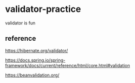 # validator-practice
validator is fun

## reference
https://hibernate.org/validator/

https://docs.spring.io/spring-framework/docs/current/reference/html/core.html#validation

https://beanvalidation.org/
